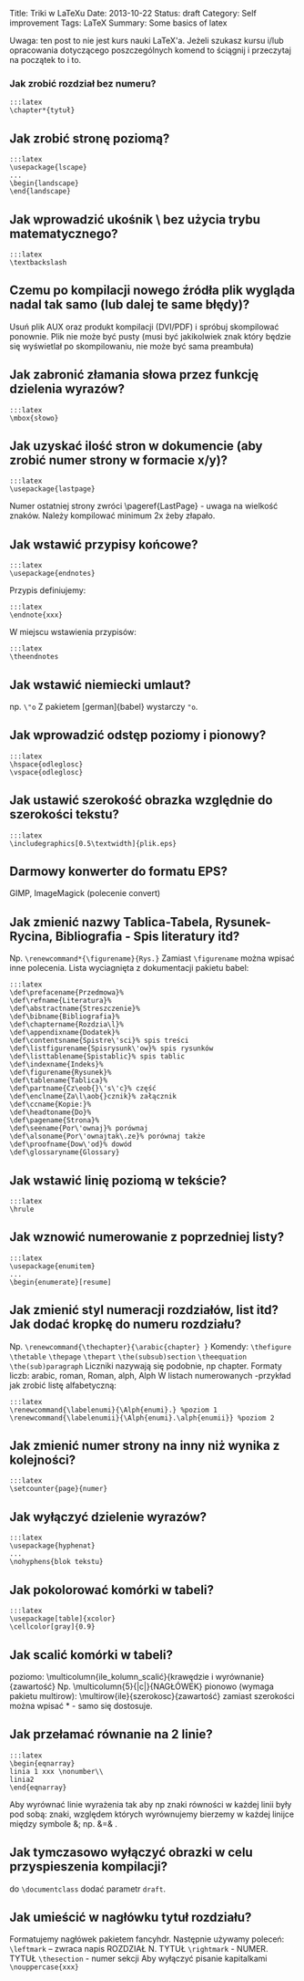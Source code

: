 Title:      Triki w LaTeXu
Date:       2013-10-22
Status:     draft
Category:   Self improvement
Tags:       LaTeX
Summary:    Some basics of latex


Uwaga: ten post to nie jest kurs nauki LaTeX'a. Jeżeli szukasz kursu i/lub opracowania dotyczącego poszczególnych komend to ściągnij i przeczytaj na początek to i to.

### Jak zrobić rozdział bez numeru?

    :::latex
    \chapter*{tytuł}


## Jak zrobić stronę poziomą?

    :::latex
    \usepackage{lscape}
    ...
    \begin{landscape}
    \end{landscape}


## Jak wprowadzić ukośnik \ bez użycia trybu matematycznego?

    :::latex
    \textbackslash


## Czemu po kompilacji nowego źródła plik wygląda nadal tak samo (lub dalej te same błędy)?

Usuń plik AUX oraz produkt kompilacji (DVI/PDF) i spróbuj skompilować ponownie. Plik nie może być pusty (musi być jakikolwiek znak który będzie się wyświetlał po skompilowaniu, nie może być sama preambuła)

## Jak zabronić złamania słowa przez funkcję dzielenia wyrazów?

    :::latex
    \mbox{słowo}


## Jak uzyskać ilość stron w dokumencie (aby zrobić numer strony w formacie x/y)?

    :::latex
    \usepackage{lastpage}


Numer ostatniej strony zwróci \pageref{LastPage} - uwaga na wielkość znaków. Należy kompilować minimum 2x żeby złapało.

## Jak wstawić przypisy końcowe?

    :::latex
    \usepackage{endnotes}


Przypis definiujemy:

    :::latex
    \endnote{xxx}


W miejscu wstawienia przypisów:

    :::latex
    \theendnotes


## Jak wstawić niemiecki umlaut?

np. `\"o` Z pakietem [german]{babel} wystarczy `"o`.

## Jak wprowadzić odstęp poziomy i pionowy?

    :::latex
    \hspace{odleglosc}
    \vspace{odleglosc}


## Jak ustawić szerokość obrazka względnie do szerokości tekstu?

    :::latex
    \includegraphics[0.5\textwidth]{plik.eps}


## Darmowy konwerter do formatu EPS?

GIMP, ImageMagick (polecenie convert)

## Jak zmienić nazwy Tablica-Tabela, Rysunek-Rycina, Bibliografia - Spis literatury itd?

Np. `\renewcommand*{\figurename}{Rys.}` Zamiast `\figurename` można wpisać inne polecenia. Lista wyciagnięta z dokumentacji pakietu babel:

    :::latex
    \def\prefacename{Przedmowa}%
    \def\refname{Literatura}%
    \def\abstractname{Streszczenie}%
    \def\bibname{Bibliografia}%
    \def\chaptername{Rozdzia\l}%
    \def\appendixname{Dodatek}%
    \def\contentsname{Spistre\'sci}% spis treści
    \def\listfigurename{Spisrysunk\'ow}% spis rysunków
    \def\listtablename{Spistablic}% spis tablic
    \def\indexname{Indeks}%
    \def\figurename{Rysunek}%
    \def\tablename{Tablica}%
    \def\partname{Cz\eob{}\'s\'c}% część
    \def\enclname{Za\l\aob{}cznik}% załącznik
    \def\ccname{Kopie:}%
    \def\headtoname{Do}%
    \def\pagename{Strona}%
    \def\seename{Por\'ownaj}% porównaj
    \def\alsoname{Por\'ownajtak\.ze}% porównaj także
    \def\proofname{Dow\'od}% dowód
    \def\glossaryname{Glossary}


## Jak wstawić linię poziomą w tekście?

    :::latex
    \hrule


## Jak wznowić numerowanie z poprzedniej listy?

    :::latex
    \usepackage{enumitem}
    ...
    \begin{enumerate}[resume]


## Jak zmienić styl numeracji rozdziałów, list itd? Jak dodać kropkę do numeru rozdziału?

Np. `\renewcommand{\thechapter}{\arabic{chapter} }` Komendy: `\thefigure` `\thetable` `\thepage` `\thepart` `\the(subsub)section` `\theequation` `\the(sub)paragraph` Liczniki nazywają się podobnie, np chapter. Formaty liczb: arabic, roman, Roman, alph, Alph W listach numerowanych -przykład jak zrobić listę alfabetyczną:

    :::latex
    \renewcommand{\labelenumi}{\Alph{enumi}.} %poziom 1
    \renewcommand{\labelenumii}{\Alph{enumi}.\alph{enumii}} %poziom 2


## Jak zmienić numer strony na inny niż wynika z kolejności?

    :::latex
    \setcounter{page}{numer}


## Jak wyłączyć dzielenie wyrazów?

    :::latex
    \usepackage{hyphenat}
    ...
    \nohyphens{blok tekstu}


## Jak pokolorować komórki w tabeli?

    :::latex
    \usepackage[table]{xcolor}
    \cellcolor[gray]{0.9}


## Jak scalić komórki w tabeli?

poziomo: \multicolumn{ile_kolumn_scalić}{krawędzie i wyrównanie}{zawartość} Np. \multicolumn{5}{|c|}{NAGŁÓWEK} pionowo (wymaga pakietu multirow): \multirow{ile}{szerokosc}{zawartość} zamiast szerokości można wpisać * - samo się dostosuje.

## Jak przełamać równanie na 2 linie?

    :::latex
    \begin{eqnarray}
    linia 1 xxx \nonumber\\
    linia2
    \end{eqnarray}


Aby wyrównać linie wyrażenia tak aby np znaki równości w każdej linii były pod sobą: znaki, względem których wyrównujemy bierzemy w każdej linijce między symbole &; np. &=& .

## Jak tymczasowo wyłączyć obrazki w celu przyspieszenia kompilacji?

do `\documentclass` dodać parametr `draft`.

## Jak umieścić w nagłówku tytuł rozdziału?

Formatujemy nagłówek pakietem fancyhdr. Następnie używamy poleceń: `\leftmark` – zwraca napis ROZDZIAŁ N. TYTUŁ `\rightmark` - NUMER. TYTUŁ `\thesection` - numer sekcji Aby wyłączyć pisanie kapitalkami `\nouppercase{xxx}`
